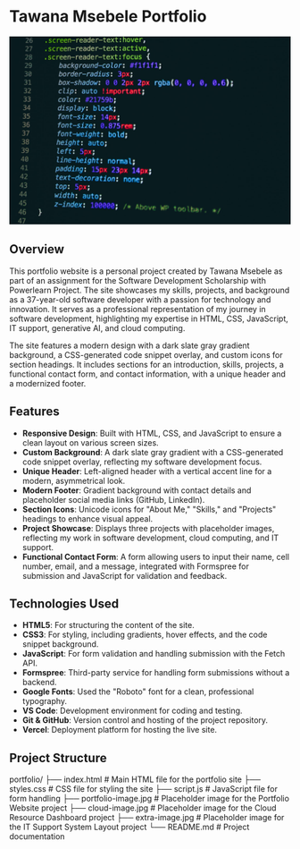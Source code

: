 # Tawana Msebele Portfolio

![Portfolio Screenshot](portfolio-image.jpg)

## Overview

This portfolio website is a personal project created by Tawana Msebele as part of an assignment for the Software Development Scholarship with Powerlearn Project. The site showcases my skills, projects, and background as a 37-year-old software developer with a passion for technology and innovation. It serves as a professional representation of my journey in software development, highlighting my expertise in HTML, CSS, JavaScript, IT support, generative AI, and cloud computing.

The site features a modern design with a dark slate gray gradient background, a CSS-generated code snippet overlay, and custom icons for section headings. It includes sections for an introduction, skills, projects, a functional contact form, and contact information, with a unique header and a modernized footer.

## Features

- **Responsive Design**: Built with HTML, CSS, and JavaScript to ensure a clean layout on various screen sizes.
- **Custom Background**: A dark slate gray gradient with a CSS-generated code snippet overlay, reflecting my software development focus.
- **Unique Header**: Left-aligned header with a vertical accent line for a modern, asymmetrical look.
- **Modern Footer**: Gradient background with contact details and placeholder social media links (GitHub, LinkedIn).
- **Section Icons**: Unicode icons for "About Me," "Skills," and "Projects" headings to enhance visual appeal.
- **Project Showcase**: Displays three projects with placeholder images, reflecting my work in software development, cloud computing, and IT support.
- **Functional Contact Form**: A form allowing users to input their name, cell number, email, and a message, integrated with Formspree for submission and JavaScript for validation and feedback.

## Technologies Used

- **HTML5**: For structuring the content of the site.
- **CSS3**: For styling, including gradients, hover effects, and the code snippet background.
- **JavaScript**: For form validation and handling submission with the Fetch API.
- **Formspree**: Third-party service for handling form submissions without a backend.
- **Google Fonts**: Used the "Roboto" font for a clean, professional typography.
- **VS Code**: Development environment for coding and testing.
- **Git & GitHub**: Version control and hosting of the project repository.
- **Vercel**: Deployment platform for hosting the live site.

## Project Structure
portfolio/
├── index.html              # Main HTML file for the portfolio site
├── styles.css              # CSS file for styling the site
├── script.js               # JavaScript file for form handling
├── portfolio-image.jpg     # Placeholder image for the Portfolio Website project
├── cloud-image.jpg         # Placeholder image for the Cloud Resource Dashboard project
├── extra-image.jpg         # Placeholder image for the IT Support System Layout project
└── README.md               # Project documentation

